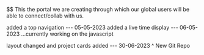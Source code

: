 $$ This the portal we are creating through which our global users will be able to connect/collab with us.


added a top navigation --- 05-05-2023
added a live time display --- 06-05-2023
...currently working on the javascript

layout changed and project cards added --- 30-06-2023
^ New Git Repo
